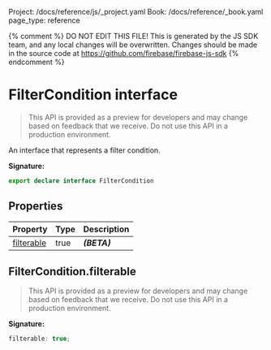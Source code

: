 Project: /docs/reference/js/_project.yaml
Book: /docs/reference/_book.yaml
page_type: reference

{% comment %}
DO NOT EDIT THIS FILE!
This is generated by the JS SDK team, and any local changes will be
overwritten. Changes should be made in the source code at
https://github.com/firebase/firebase-js-sdk
{% endcomment %}

# FilterCondition interface
> This API is provided as a preview for developers and may change based on feedback that we receive. Do not use this API in a production environment.
> 

An interface that represents a filter condition.

<b>Signature:</b>

```typescript
export declare interface FilterCondition 
```

## Properties

|  Property | Type | Description |
|  --- | --- | --- |
|  [filterable](./firestore_.filtercondition.md#filterconditionfilterable) | true | <b><i>(BETA)</i></b> |

## FilterCondition.filterable

> This API is provided as a preview for developers and may change based on feedback that we receive. Do not use this API in a production environment.
> 

<b>Signature:</b>

```typescript
filterable: true;
```
